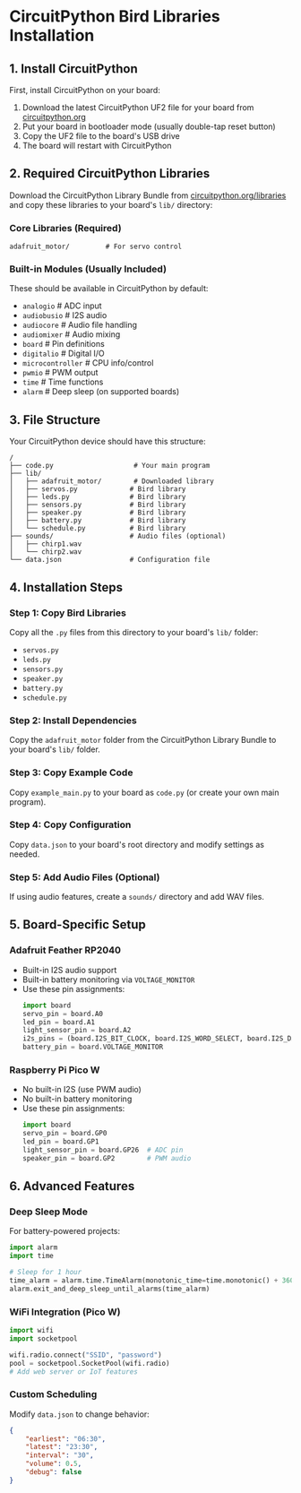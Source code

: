 # CircuitPython Bird Libraries Installation

## 1. Install CircuitPython

First, install CircuitPython on your board:

1. Download the latest CircuitPython UF2 file for your board from [circuitpython.org](https://circuitpython.org/downloads)
2. Put your board in bootloader mode (usually double-tap reset button)
3. Copy the UF2 file to the board's USB drive
4. The board will restart with CircuitPython

## 2. Required CircuitPython Libraries

Download the CircuitPython Library Bundle from [circuitpython.org/libraries](https://circuitpython.org/libraries) and copy these libraries to your board's `lib/` directory:

### Core Libraries (Required)
```
adafruit_motor/         # For servo control
```

### Built-in Modules (Usually Included)
These should be available in CircuitPython by default:
- `analogio`           # ADC input
- `audiobusio`         # I2S audio
- `audiocore`          # Audio file handling  
- `audiomixer`         # Audio mixing
- `board`              # Pin definitions
- `digitalio`          # Digital I/O
- `microcontroller`    # CPU info/control
- `pwmio`              # PWM output
- `time`               # Time functions
- `alarm`              # Deep sleep (on supported boards)

## 3. File Structure

Your CircuitPython device should have this structure:

```
/
├── code.py                    # Your main program
├── lib/
│   ├── adafruit_motor/        # Downloaded library
│   ├── servos.py             # Bird library
│   ├── leds.py               # Bird library
│   ├── sensors.py            # Bird library
│   ├── speaker.py            # Bird library
│   ├── battery.py            # Bird library
│   └── schedule.py           # Bird library
├── sounds/                   # Audio files (optional)
│   ├── chirp1.wav
│   └── chirp2.wav
└── data.json                 # Configuration file
```

## 4. Installation Steps

### Step 1: Copy Bird Libraries
Copy all the `.py` files from this directory to your board's `lib/` folder:
- `servos.py`
- `leds.py` 
- `sensors.py`
- `speaker.py`
- `battery.py`
- `schedule.py`

### Step 2: Install Dependencies
Copy the `adafruit_motor` folder from the CircuitPython Library Bundle to your board's `lib/` folder.

### Step 3: Copy Example Code
Copy `example_main.py` to your board as `code.py` (or create your own main program).

### Step 4: Copy Configuration
Copy `data.json` to your board's root directory and modify settings as needed.

### Step 5: Add Audio Files (Optional)
If using audio features, create a `sounds/` directory and add WAV files.

## 5. Board-Specific Setup

### Adafruit Feather RP2040
- Built-in I2S audio support
- Built-in battery monitoring via `VOLTAGE_MONITOR`
- Use these pin assignments:
  ```python
  import board
  servo_pin = board.A0
  led_pin = board.A1
  light_sensor_pin = board.A2
  i2s_pins = (board.I2S_BIT_CLOCK, board.I2S_WORD_SELECT, board.I2S_DATA)
  battery_pin = board.VOLTAGE_MONITOR
  ```

### Raspberry Pi Pico W
- No built-in I2S (use PWM audio)
- No built-in battery monitoring
- Use these pin assignments:
  ```python
  import board
  servo_pin = board.GP0
  led_pin = board.GP1
  light_sensor_pin = board.GP26  # ADC pin
  speaker_pin = board.GP2        # PWM audio
  ```

## 6. Advanced Features

### Deep Sleep Mode
For battery-powered projects:
```python
import alarm
import time

# Sleep for 1 hour
time_alarm = alarm.time.TimeAlarm(monotonic_time=time.monotonic() + 3600)
alarm.exit_and_deep_sleep_until_alarms(time_alarm)
```

### WiFi Integration (Pico W)
```python
import wifi
import socketpool

wifi.radio.connect("SSID", "password")
pool = socketpool.SocketPool(wifi.radio)
# Add web server or IoT features
```

### Custom Scheduling
Modify `data.json` to change behavior:
```json
{
    "earliest": "06:30",
    "latest": "23:30", 
    "interval": "30",
    "volume": 0.5,
    "debug": false
}
```
